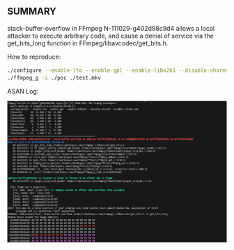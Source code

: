 ## SUMMARY

stack-buffer-overflow in FFmpeg N-111029-g402d98c9d4 allows a local attacker to execute arbitrary code, and cause a denial of service via the get_bits_long function in FFmpeg/libavcodec/get_bits.h.

How to reproduce:

```bash
./configure --enable-lto --enable-gpl --enable-libx265 --disable-shared --disable-inline-asm --enable-debug=1
./ffmpeg_g -i ./poc ./test.mkv
```

ASAN Log:

![alt text](assets/image.png)